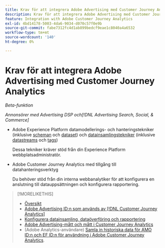 ```yaml
---
title: Krav för att integrera Adobe Advertising med Customer Journey Analytics
description: Krav för att integrera Adobe Advertising med Customer Journey Analytics
feature: Integration with Adobe Customer Journey Analytics
exl-id: 4bd14178-5003-4da6-9034-d070c57f0e9b
source-git-commit: fabe7312fc4d1ab899bedcf9eae1c8040a4a6532
workflow-type: tm+mt
source-wordcount: '140'
ht-degree: 0%

---
```


# Krav för att integrera Adobe Advertising med Customer Journey Analytics

*Beta-funktion*

*Annonsörer med Advertising DSP och[!DNL Advertising Search, Social, & Commerce]*

* Adobe Experience Platform datamodellerings- och hanteringstekniker (inklusive [scheman](https://experienceleague.adobe.com/en/docs/experience-platform/xdm/home) och [dataset](https://experienceleague.adobe.com/en/docs/experience-platform/catalog/datasets/overview)) och [datainsamlingstekniker](https://experienceleague.adobe.com/en/docs/experience-platform/collection/home) (inklusive [datastreams](https://experienceleague.adobe.com/en/docs/experience-platform/datastreams/overview) och [tags](https://experienceleague.adobe.com/en/docs/experience-platform/tags/home))

  Dessa tekniker kräver stöd från din Experience Platform webbplatsadministratör.

* Adobe Customer Journey Analytics med tillgång till datahanteringsverktyg

  Du behöver stöd från din interna webbanalytiker för att konfigurera en anslutning till datauppsättningen och konfigurera rapportering.

>[!MORELIKETHIS]
>
>* [Översikt](overview.md)
>* [Adobe Advertising ID:n som används av [!DNL Customer Journey Analytics]](ids.md)
>* [Konfigurera datainsamling, dataöverföring och rapportering](set-up.md)
>* [Adobe Advertising-mått och mått i Customer Journey Analytics](advertising-data-in-cja.md)
>* (Adobe Analytics-användare) [Samla in historiska data för AMO ID:n och EF ID:n för användning i Adobe Customer Journey Analytics](/help/integrations/analytics/rvars-to-evars.md).
